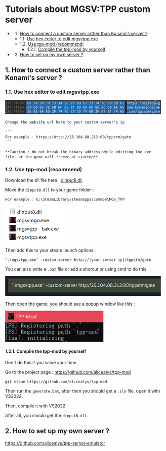 # Tutorials about MGSV:TPP custom server

<!-- vscode-markdown-toc -->
* 1. [How to connect a custom server rather than Konami's server ?](#HowtoconnectacustomserverratherthanKonamisserver)
	* 1.1. [Use hex editor to edit mgsvtpp.exe](#Usehexeditortoeditmgsvtpp.exe)
	* 1.2. [Use tpp-mod (recommend)](#Usetpp-modrecommend)
		* 1.2.1. [Compile the tpp-mod by yourself](#Compilethetpp-modbyyourself)
* 2. [How to set up my own server ?](#Howtosetupmyownserver)

<!-- vscode-markdown-toc-config
	numbering=true
	autoSave=true
	/vscode-markdown-toc-config -->
<!-- /vscode-markdown-toc -->

##  1. <a name='HowtoconnectacustomserverratherthanKonamisserver'></a>How to connect a custom server rather than Konami's server ?

###  1.1. <a name='Usehexeditortoeditmgsvtpp.exe'></a>Use hex editor to edit mgsvtpp.exe

![1738753116756](image/tutorial/1738753116756.png)

    Change the website url here to your custom server's ip

    ```
    For example : https://http://26.104.88.212:80/tppstm/gate
    ```

    **Caution : do not break the binary address while editting the exe file, or the game will freeze at startup**

###  1.2. <a name='Usetpp-modrecommend'></a>Use tpp-mod (recommend)

Download the dll file here : [dinput8.dll](https://github.com/MXYLR/MXYLR.github.io/blob/master/MGSV-TPP-Server/dinput8.dll)

Move the `dinput8.dll` to your game folder :

```
For example : G:\SteamLibrary\steamapps\common\MGS_TPP
```

![1738753563556](image/tutorial/1738753563556.png)

Then add this to your steam launch options :

```
".\mgsvtpp.exe" -custom-server http://[your server ip]/tppstm/gate
```

You can also write a `.bat` file or add a shorcut or using cmd to do this.

![1738753693244](image/tutorial/1738753693244.png)

Then open the game, you should see a popup window like this :

![1738753750689](image/tutorial/1738753750689.png)

####  1.2.1. <a name='Compilethetpp-modbyyourself'></a>Compile the tpp-mod by yourself

Don't do this if you value your time.

Go to the project page :
https://github.com/alicealys/tpp-mod

```
git clone https://github.com/alicealys/tpp-mod
```

Then run the `generate.bat`, after then you should get a `.sln` file, open it with VS2022.

Then, compile it with VS2022.

After all, you should get the `dinput8.dll`.

##  2. <a name='Howtosetupmyownserver'></a>How to set up my own server ?

https://github.com/alicealys/tpp-server-emulator
